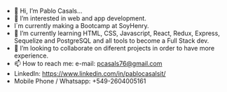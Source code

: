 - 👋 Hi, I’m Pablo Casals...
- 👀 I’m interested in web and app development.
- I´m currently making a Bootcamp at SoyHenry.
- 🌱 I’m currently learning HTML, CSS, Javascript, React, Redux, Express, Sequelize and PostgreSQL and all tools to become a Full Stack dev.
- 💞️ I’m looking to collaborate on diferent projects in order to have more experience.
- 📫 How to reach me: e-mail: pcasals76@gmail.com
- LinkedIn: https://www.linkedin.com/in/pablocasalsit/
- Mobile Phone / Whatsapp: +549-2604005161

<!---
pabloluiscasals/pabloluiscasals is a ✨ special ✨ repository because its `README.md` (this file) appears on your GitHub profile.
You can click the Preview link to take a look at your changes.
--->
